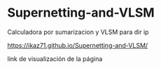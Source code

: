 # Supernetting-and-VLSM
Calculadora por sumarizacion y VLSM para dir ip

https://ikaz71.github.io/Supernetting-and-VLSM/

link de visualización de la página 
